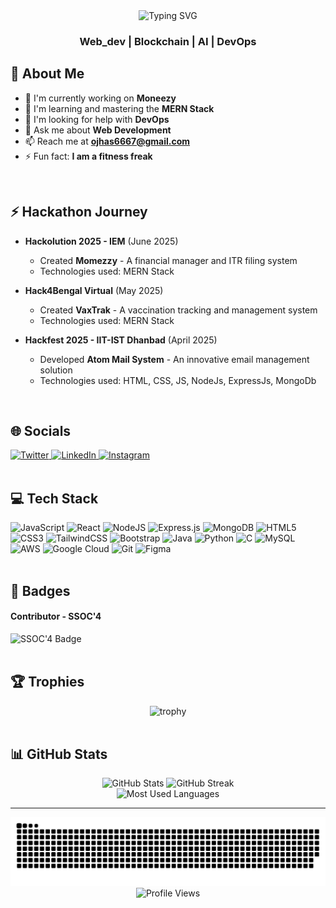 <div align="center">
  <img src="https://readme-typing-svg.herokuapp.com?font=Poppins&weight=700&size=40&duration=3000&pause=1000&color=FFFFFF&center=true&vCenter=true&width=600&height=100&lines=Subham+Kumar+Ojha" alt="Typing SVG" />
</div>

<h3 align="center">Web_dev | Blockchain | AI | DevOps</h3>

## 🚀 About Me

- 🔭 I'm currently working on **Moneezy**
- 🌱 I'm learning and mastering the **MERN Stack**
- 🤝 I'm looking for help with **DevOps**
- 💬 Ask me about **Web Development**
- 📫 Reach me at **ojhas6667@gmail.com**
- ⚡ Fun fact: **I am a fitness freak**

<br> 

## ⚡ Hackathon Journey
- **Hackolution 2025 - IEM** (June 2025)
  - Created **Momezzy** - A financial manager and ITR filing system
  - Technologies used: MERN Stack
    
- **Hack4Bengal Virtual** (May 2025)
  - Created **VaxTrak** - A vaccination tracking and management system
  - Technologies used: MERN Stack

- **Hackfest 2025 - IIT-IST Dhanbad** (April 2025)
  - Developed **Atom Mail System** - An innovative email management solution
  - Technologies used: HTML, CSS, JS, NodeJs, ExpressJs, MongoDb

<br> 

## 🌐 Socials

<div align="left">
  <a href="https://twitter.com/_subhk_" target="_blank">
    <img src="https://img.shields.io/badge/Twitter-%231DA1F2.svg?style=for-the-badge&logo=Twitter&logoColor=white" alt="Twitter" />
  </a>
  <a href="https://linkedin.com/in/subham-kumar-ojha" target="_blank">
    <img src="https://img.shields.io/badge/LinkedIn-%230077B5.svg?style=for-the-badge&logo=linkedin&logoColor=white" alt="LinkedIn" />
  </a>
  <a href="https://instagram.com/_subhk_" target="_blank">
    <img src="https://img.shields.io/badge/Instagram-%23E4405F.svg?style=for-the-badge&logo=Instagram&logoColor=white" alt="Instagram" />
  </a>
</div>

<br>

## 💻 Tech Stack

<div align="left">
  <img src="https://img.shields.io/badge/javascript-%23323330.svg?style=for-the-badge&logo=javascript&logoColor=%23F7DF1E" alt="JavaScript" />
  <img src="https://img.shields.io/badge/react-%2320232a.svg?style=for-the-badge&logo=react&logoColor=%2361DAFB" alt="React" />
  <img src="https://img.shields.io/badge/node.js-6DA55F?style=for-the-badge&logo=node.js&logoColor=white" alt="NodeJS" />
  <img src="https://img.shields.io/badge/express.js-%23404d59.svg?style=for-the-badge&logo=express&logoColor=%2361DAFB" alt="Express.js" />
  <img src="https://img.shields.io/badge/MongoDB-%234ea94b.svg?style=for-the-badge&logo=mongodb&logoColor=white" alt="MongoDB" />
  <img src="https://img.shields.io/badge/html5-%23E34F26.svg?style=for-the-badge&logo=html5&logoColor=white" alt="HTML5" />
  <img src="https://img.shields.io/badge/css3-%231572B6.svg?style=for-the-badge&logo=css3&logoColor=white" alt="CSS3" />
  <img src="https://img.shields.io/badge/tailwindcss-%2338B2AC.svg?style=for-the-badge&logo=tailwind-css&logoColor=white" alt="TailwindCSS" />
  <img src="https://img.shields.io/badge/bootstrap-%23563D7C.svg?style=for-the-badge&logo=bootstrap&logoColor=white" alt="Bootstrap" />
  <img src="https://img.shields.io/badge/java-%23ED8B00.svg?style=for-the-badge&logo=java&logoColor=white" alt="Java" />
  <img src="https://img.shields.io/badge/python-3670A0?style=for-the-badge&logo=python&logoColor=ffdd54" alt="Python" />
  <img src="https://img.shields.io/badge/c-%2300599C.svg?style=for-the-badge&logo=c&logoColor=white" alt="C" />
  <img src="https://img.shields.io/badge/mysql-%2300f.svg?style=for-the-badge&logo=mysql&logoColor=white" alt="MySQL" />
  <img src="https://img.shields.io/badge/AWS-%23FF9900.svg?style=for-the-badge&logo=amazon-aws&logoColor=white" alt="AWS" />
  <img src="https://img.shields.io/badge/GoogleCloud-%234285F4.svg?style=for-the-badge&logo=google-cloud&logoColor=white" alt="Google Cloud" />
  <img src="https://img.shields.io/badge/git-%23F05033.svg?style=for-the-badge&logo=git&logoColor=white" alt="Git" />
  <img src="https://img.shields.io/badge/figma-%23F24E1E.svg?style=for-the-badge&logo=figma&logoColor=white" alt="Figma" />
</div>

<br>

## 🔰 Badges 

<div align="left">
  <h4>Contributor - SSOC'4</h4>
  <img src="https://drive.google.com/uc?export=view&id=1VsqsBivfrLfqCFwuMXgv2k3WK3E_0TIp" width="200" alt="SSOC'4 Badge"/>
</div>

<br>

## 🏆 Trophies

<div align="center">
  <img src="https://github-profile-trophy.vercel.app/?username=subhamkojha&theme=tokyonight&row=1&column=6" alt="trophy" />
</div>

<br>

## 📊 GitHub Stats

<div align="center">
  <!-- GitHub Stats -->
  <img src="https://github-readme-stats.vercel.app/api?username=SubhamKojha&show_icons=true&locale=en&theme=tokyonight" alt="GitHub Stats" />

  <!-- GitHub Streak -->
  <img src="https://streak-stats.demolab.com?user=SubhamKojha&theme=tokyonight&hide_border=true&date_format=M%20j%5B%2C%20Y%5D" alt="GitHub Streak" />
</div>

<div align="center">
  <!-- Top Languages -->
  <img src="https://github-readme-stats.vercel.app/api/top-langs?username=SubhamKojha&show_icons=true&locale=en&layout=compact&theme=tokyonight" alt="Most Used Languages" />
</div>


---

<div align="center">
  <img src="https://raw.githubusercontent.com/platane/platane/output/github-contribution-grid-snake-dark.svg" alt="Tech Animation" />
</div>

<div align="center">
  <img src="https://komarev.com/ghpvc/?username=subhamkojha&label=Profile%20views&color=0e75b6&style=flat" alt="Profile Views" />
</div>

